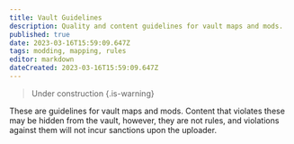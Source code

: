 ```yaml
---
title: Vault Guidelines
description: Quality and content guidelines for vault maps and mods.
published: true
date: 2023-03-16T15:59:09.647Z
tags: modding, mapping, rules
editor: markdown
dateCreated: 2023-03-16T15:59:09.647Z
---
```


> Under construction
{.is-warning}

These are guidelines for vault maps and mods. Content that violates these may be hidden from the vault, however, they are not rules, and violations against them will not incur sanctions upon the uploader.
